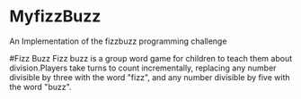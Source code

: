 # MyfizzBuzz
An Implementation of the fizzbuzz programming challenge

#Fizz Buzz
Fizz buzz is a group word game for children to teach them about division.Players take turns to count incrementally, replacing any number 
divisible by three with the word "fizz", and any number divisible by five with the word "buzz".
